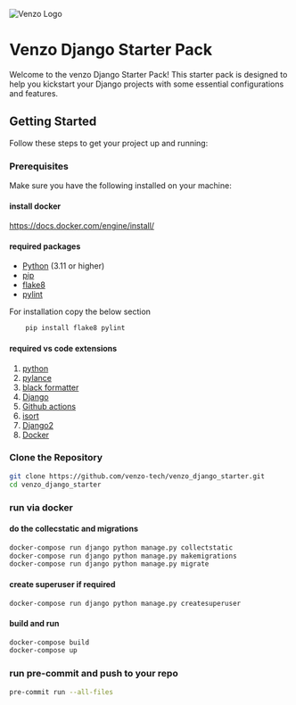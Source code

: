
![Venzo Logo](https://venzotechnologies.com/static/media/logo.20c3af3bf8b6aedba1ed0e68ca927882.svg)

# Venzo Django Starter Pack

Welcome to the venzo Django Starter Pack! This starter pack is designed to help you kickstart your Django projects with some essential configurations and features.

## Getting Started

Follow these steps to get your project up and running:

### Prerequisites

Make sure you have the following installed on your machine:


#### install docker 

https://docs.docker.com/engine/install/



#### required packages
- [Python](https://www.python.org/downloads/) (3.11 or higher)
- [pip](https://pip.pypa.io/en/stable/installation/)
- [flake8](https://pypi.org/project/flake8/)
- [pylint](https://pypi.org/project/pylint/)

For installation copy the below section 

```bash
    pip install flake8 pylint
```

#### required vs code extensions

1. [python](https://marketplace.visualstudio.com/items?itemName=ms-python.python)
2. [pylance](https://marketplace.visualstudio.com/items?itemName=ms-python.vscode-pylance)
3. [black formatter](https://marketplace.visualstudio.com/items?itemName=ms-python.black-formatter)
4. [Django](https://marketplace.visualstudio.com/items?itemName=batisteo.vscode-django)
5. [Github actions](https://marketplace.visualstudio.com/items?itemName=GitHub.vscode-github-actions)
6. [isort](https://marketplace.visualstudio.com/items?itemName=ms-python.isort)
7. [Django2](https://marketplace.visualstudio.com/items?itemName=bigonesystems.django)
8. [Docker](https://marketplace.visualstudio.com/items?itemName=ms-azuretools.vscode-docker)


### Clone the Repository
```bash
git clone https://github.com/venzo-tech/venzo_django_starter.git
cd venzo_django_starter
```

### run via docker 

#### do the collecstatic and migrations
```bash
docker-compose run django python manage.py collectstatic
docker-compose run django python manage.py makemigrations
docker-compose run django python manage.py migrate
```


#### create superuser if required

```bash
docker-compose run django python manage.py createsuperuser
```

#### build and run
```bash
docker-compose build
docker-compose up
```


### run pre-commit and push to your repo 

```bash
pre-commit run --all-files
```